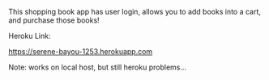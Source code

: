 This shopping book app has user login, allows you to add books into a cart, and purchase those books!

Heroku Link:

https://serene-bayou-1253.herokuapp.com

Note: works on local host, but still heroku problems...